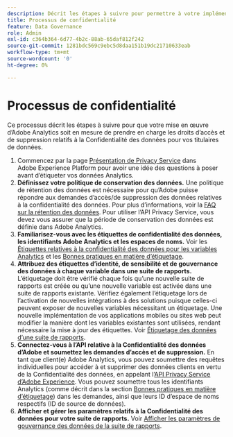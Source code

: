 ```yaml
---
description: Décrit les étapes à suivre pour permettre à votre implémentation Adobe Analytics de prendre en charge les droits d’accès et de suppression relatifs à la confidentialité des données de vos titulaires de données.
title: Processus de confidentialité
feature: Data Governance
role: Admin
exl-id: c364b364-6d77-4b2c-88ab-65daf812f242
source-git-commit: 1281bdc569c9ebc5d8daa151b19dc21710633eab
workflow-type: tm+mt
source-wordcount: '0'
ht-degree: 0%

---
```


# Processus de confidentialité

Ce processus décrit les étapes à suivre pour que votre mise en œuvre d’Adobe Analytics soit en mesure de prendre en charge les droits d’accès et de suppression relatifs à la Confidentialité des données pour vos titulaires de données.

1. Commencez par la page [Présentation de Privacy Service](https://experienceleague.adobe.com/docs/experience-platform/privacy/home.html?lang=fr) dans Adobe Experience Platform pour avoir une idée des questions à poser avant d’étiqueter vos données Analytics.
1. **Définissez votre politique de conservation des données.** Une politique de rétention des données est nécessaire pour quʼAdobe puisse répondre aux demandes dʼaccès/de suppression des données relatives à la confidentialité des données.  Pour plus dʼinformations, voir la [FAQ sur la rétention des données](/help/technotes/data-retention.md). Pour utiliser l’API Privacy Service, vous devez vous assurer que la période de conservation des données est définie dans Adobe Analytics.
1. **Familiarisez-vous avec les étiquettes de confidentialité des données, les identifiants Adobe Analytics et les espaces de noms.** Voir les [Étiquettes relatives à la confidentialité des données pour les variables Analytics](/help/admin/admin/c-data-governance/data-labeling/gdpr-labels.md) et les [Bonnes pratiques en matière dʼétiquetage](/help/admin/admin/c-data-governance/data-labeling/gdpr-analytics-ids.md).
1. **Attribuez des étiquettes d’identité, de sensibilité et de gouvernance des données à chaque variable dans une suite de rapports.** Lʼétiquetage doit être vérifié chaque fois quʼune nouvelle suite de rapports est créée ou quʼune nouvelle variable est activée dans une suite de rapports existante. Vérifiez également lʼétiquetage lors de lʼactivation de nouvelles intégrations à des solutions puisque celles-ci peuvent exposer de nouvelles variables nécessitant un étiquetage. Une nouvelle implémentation de vos applications mobiles ou sites web peut modifier la manière dont les variables existantes sont utilisées, rendant nécessaire la mise à jour des étiquettes. Voir [Étiquetage des données dʼune suite de rapports](/help/admin/admin/c-data-governance/data-labeling/gdpr-namespaces.md).
1. **Connectez-vous à l’API relative à la Confidentialité des données d’Adobe et soumettez les demandes d’accès et de suppression.** En tant que client(e) Adobe Analytics, vous pouvez soumettre des requêtes individuelles pour accéder à et supprimer des données clients en vertu de la Confidentialité des données, en appelant l’[API Privacy Service d’Adobe Experience](https://experienceleague.adobe.com/docs/experience-platform/privacy/api/overview.html?lang=fr). Vous pouvez soumettre tous les identifiants Analytics (comme décrit dans la section [Bonnes pratiques en matière d’étiquetage](/help/admin/admin/c-data-governance/data-labeling/gdpr-analytics-ids.md)) dans les demandes, ainsi que leurs ID d’espace de noms respectifs (ID de source de données).
1. **Afficher et gérer les paramètres relatifs à la Confidentialité des données pour votre suite de rapports.** Voir [Afficher les paramètres de gouvernance des données de la suite de rapports](/help/admin/admin/c-data-governance/data-labeling/gdpr-view-settings.md).
